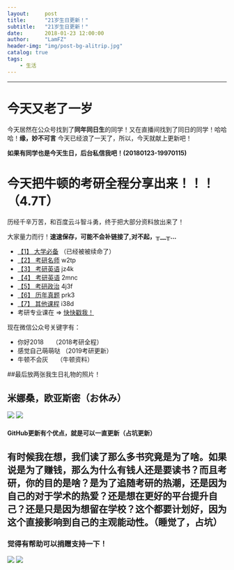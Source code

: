```yaml
---
layout:     post
title:      "21岁生日更新！"
subtitle:   "21岁生日更新！"
date:       2018-01-23 12:00:00
author:     "LamFZ"
header-img: "img/post-bg-alitrip.jpg"
catalog: true
tags:
    - 生活
---
```


-------

# 今天又老了一岁
今天居然在公众号找到了**同年同日生**的同学！又在直播间找到了同日的同学！哈哈哈！**缘，妙不可言**
今天已经浪了一天了，所以，今天就献上更新吧！

**如果有同学也是今天生日，后台私信我吧！(20180123-19970115)**

# 今天把牛顿的考研全程分享出来！！！（4.7T）
历经千辛万苦，和百度云斗智斗勇，终于把大部分资料放出来了！

大家量力而行！**速速保存，可能不会补链接了,对不起，╥﹏╥...**

* [【1】 大学必备](https://pan.baidu.com/s/1dHjLgGx) （已经被被续命了）
* [【2】 考研名师](https://pan.baidu.com/s/1pMAoRmN)  w2tp
* [【3】 考研英语](https://pan.baidu.com/s/1c3f3iTU)  jz4k
* [【4】 考研英语](https://pan.baidu.com/s/1dGUSaat)  2mnc
* [【5】 考研政治](https://pan.baidu.com/s/1hud9vQs)  4j3f
* [【6】 历年真题](https://pan.baidu.com/s/1dFRTWo5)  prk3
* [【7】 其他课程](https://pan.baidu.com/s/1dFYF6Tj)  i38d
* 考研专业课在 => [快快戳我！](https://st.im/mjTj)

现在微信公众号关键字有：
* 你好2018     （2018考研全程）
* 感觉自己萌萌哒 （2019考研更新）
* 牛顿不会灰     （牛顿资料）

##最后放两张我生日礼物的照片！
## 米娜桑，欧亚斯密（お休み）
![](http://ww4.sinaimg.cn/large/0060lm7Tly1fnqyyazijxj313e0tkb2a.jpg)
![](http://ww3.sinaimg.cn/large/0060lm7Tly1fnqyy35l3jj313e0tku0x.jpg)

#### GitHub更新有个优点，就是可以一直更新（占坑更新）
有时候我在想，我们读了那么多书究竟是为了啥。如果说是为了赚钱，那么为什么有钱人还是要读书？而且考研，你的目的是啥？是为了追随考研的热潮，还是因为自己的对于学术的热爱？还是想在更好的平台提升自己？还是只是因为想留在学校？这个都要计划好，因为这个直接影响到自己的主观能动性。（睡觉了，占坑）
----------------
### 觉得有帮助可以捐赠支持一下！
![](https://timgsa.baidu.com/timg?image&quality=80&size=b9999_10000&sec=1514739195444&di=773936890dfe86fcf8a25b3db2384433&imgtype=0&src=http%3A%2F%2Fi.zeze.com%2Fattachment%2Fforum%2F201603%2F26%2F104839u04ctdk924k8pbdb.jpeg)
![](http://ww3.sinaimg.cn/large/0060lm7Tly1fnn9mknteij31kg0w3twx.jpg)





